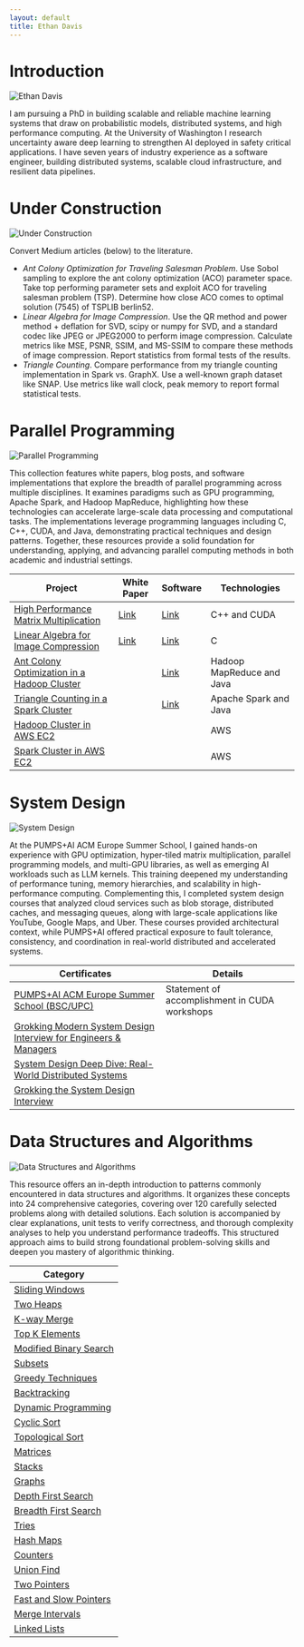 ```yaml
---
layout: default
title: Ethan Davis
---
```


# Introduction

![Ethan Davis](./media/ethan_davis.jpg)

I am pursuing a PhD in building scalable and reliable machine learning systems that draw on probabilistic models, distributed systems, and high performance computing. At the University of Washington I research uncertainty aware deep learning to strengthen AI deployed in safety critical applications. I have seven years of industry experience as a software engineer, building distributed systems, scalable cloud infrastructure, and resilient data pipelines.

# Under Construction

![Under Construction](./media/research.png)

Convert Medium articles (below) to the literature.

* *Ant Colony Optimization for Traveling Salesman Problem*. Use Sobol sampling to explore the ant colony optimization (ACO) parameter space. Take top performing parameter sets and exploit ACO for traveling salesman problem (TSP). Determine how close ACO comes to optimal solution (7545) of TSPLIB berlin52.
* *Linear Algebra for Image Compression*. Use the QR method and power method + deflation for SVD, scipy or numpy for SVD, and a standard codec like JPEG or JPEG2000 to perform image compression. Calculate metrics like MSE, PSNR, SSIM, and MS-SSIM to compare these methods of image compression. Report statistics from formal tests of the results.
* *Triangle Counting*. Compare performance from my triangle counting implementation in Spark vs. GraphX. Use a well-known graph dataset like SNAP. Use metrics like wall clock, peak memory to report formal statistical tests.

<!-- This section shares ongoing components of my thesis. My primary research goal is to determine when Bayesian learning should be used for real-time motor imagery electroencephalography (MI-EEG) brain–computer interfaces (BCIs). To support this, I am designing a framework that collects a suite of metrics and diagnostics for evaluating machine learning models. These data enable multiple hypotheses to be formally generated and tested. The projects below serve both as background knowledge for my thesis and as public references for the broader research community.

| Project | Timeline | Description |
|---|---|---|
| Thesis Poster | July 2025 | [Link](/assets/docs/BDL_Poster.pdf)
| Mathematics Appendix | Autumn 2025 | Probability, graphical models, information theory, latent variables, optimization, inference algorithms, etc.
| Machine Learning Appendix | Winter 2026 | Predictive models, Bayesian neural networks, Gaussian processes, generative models, normalizing flows, discovery methods, etc.
| Brain-Computer Interfaces Appendix | Spring 2026 | Signal processing, classical Euclidean models, Riemannian geometry models, multimodal brain-computer interfaces, etc. -->

# Parallel Programming

![Parallel Programming](./media/parallel_programming.png)

This collection features white papers, blog posts, and software implementations that explore the breadth of parallel programming across multiple disciplines. It examines paradigms such as GPU programming, Apache Spark, and Hadoop MapReduce, highlighting how these technologies can accelerate large-scale data processing and computational tasks. The implementations leverage programming languages including C, C++, CUDA, and Java, demonstrating practical techniques and design patterns. Together, these resources provide a solid foundation for understanding, applying, and advancing parallel computing methods in both academic and industrial settings.

| Project | White Paper | Software | Technologies
|---|---|---|---|
| [High Performance Matrix Multiplication](https://medium.com/parallel-programming/high-performance-matrix-multiplication-402031cfc162) | [Link](https://arxiv.org/abs/2509.04594) | [Link](https://github.com/davisethan/gemm/tree/main) | C++ and CUDA |
| [Linear Algebra for Image Compression](https://medium.com/parallel-programming/linear-algebra-for-image-compression-2c0eebb8098c) | [Link](https://github.com/davisethan/eigenface/blob/main/Linear_Algebra_for_Image_Compression.pdf) | [Link](https://github.com/davisethan/eigenface/tree/main) | C |
| [Ant Colony Optimization in a Hadoop Cluster](https://medium.com/parallel-programming/ant-colony-optimization-aco-in-a-hadoop-cluster-0b37e89098f3) | | [Link](https://github.com/davisethan/parallel_programming/tree/main/Hadoop/AntColonyOptimization) | Hadoop MapReduce and Java |
| [Triangle Counting in a Spark Cluster](https://medium.com/parallel-programming/triangle-counting-in-a-spark-cluster-ed10b006093f) | | [Link](https://github.com/davisethan/parallel_programming/tree/main/Spark/TriangleCounting) | Apache Spark and Java |
| [Hadoop Cluster in AWS EC2](https://medium.com/parallel-programming/hadoop-cluster-in-aws-ec2-ac982d91b1f6) | | | AWS |
| [Spark Cluster in AWS EC2](https://medium.com/parallel-programming/spark-cluster-in-aws-ec2-8cd3e0992d99) | | | AWS |

# System Design

![System Design](./media/system_design.png)

At the PUMPS+AI ACM Europe Summer School, I gained hands-on experience with GPU optimization, hyper-tiled matrix multiplication, parallel programming models, and multi-GPU libraries, as well as emerging AI workloads such as LLM kernels. This training deepened my understanding of performance tuning, memory hierarchies, and scalability in high-performance computing. Complementing this, I completed system design courses that analyzed cloud services such as blob storage, distributed caches, and messaging queues, along with large-scale applications like YouTube, Google Maps, and Uber. These courses provided architectural context, while PUMPS+AI offered practical exposure to fault tolerance, consistency, and coordination in real-world distributed and accelerated systems.

| Certificates | Details |
|---|---|
| [PUMPS+AI ACM Europe Summer School (BSC/UPC)](/assets/docs/Statement%20of%20Accomplishment_PUMPS+AI25_Ethan%20Davis.pdf) | Statement of accomplishment in CUDA workshops
| [Grokking Modern System Design Interview for Engineers & Managers](https://www.educative.io/verify-certificate/j2l3BzfGxmqPLvK7rFj0XPoOxzm7hA)
| [System Design Deep Dive: Real-World Distributed Systems](https://www.educative.io/verify-certificate/1j8yMXCLZZP9EAxJncyv2BjoOn9Xsp)
| [Grokking the System Design Interview](https://www.educative.io/verify-certificate/ovykgD5jjxrh8vK8og5ZWBSW4QZYj7BX6Tq)

# Data Structures and Algorithms

![Data Structures and Algorithms](./media/dsa.png)

This resource offers an in-depth introduction to patterns commonly encountered in data structures and algorithms. It organizes these concepts into 24 comprehensive categories, covering over 120 carefully selected problems along with detailed solutions. Each solution is accompanied by clear explanations, unit tests to verify correctness, and thorough complexity analyses to help you understand performance tradeoffs. This structured approach aims to build strong foundational problem-solving skills and deepen you mastery of algorithmic thinking.

| Category
|---
| [Sliding Windows](https://medium.com/data-structures-and-algorithms-dsa/sliding-windows-23727d654d8a)
| [Two Heaps](https://medium.com/data-structures-and-algorithms-dsa/two-heaps-1cafc6d0ef39)
| [K-way Merge](https://medium.com/data-structures-and-algorithms-dsa/k-way-merge-10fcb84661f5)
| [Top K Elements](https://medium.com/data-structures-and-algorithms-dsa/top-k-elements-e4e6643eb7d2)
| [Modified Binary Search](https://medium.com/data-structures-and-algorithms-dsa/modified-binary-search-c5cc1c71a5c5)
| [Subsets](https://medium.com/data-structures-and-algorithms-dsa/subsets-415a98cbb7bc)
| [Greedy Techniques](https://medium.com/data-structures-and-algorithms-dsa/greedy-techniques-1191967c51c0)
| [Backtracking](https://medium.com/data-structures-and-algorithms-dsa/backtracking-eff87a3b5d00)
| [Dynamic Programming](https://medium.com/data-structures-and-algorithms-dsa/dynamic-programming-4744e5653ca8)
| [Cyclic Sort](https://medium.com/data-structures-and-algorithms-dsa/cyclic-sort-d8d37284bdc0)
| [Topological Sort](https://medium.com/data-structures-and-algorithms-dsa/topological-sort-3b6bbaf83397)
| [Matrices](https://medium.com/data-structures-and-algorithms-dsa/matrices-5f8d54af9416)
| [Stacks](https://medium.com/data-structures-and-algorithms-dsa/stacks-6f36eaa4191a)
| [Graphs](https://medium.com/data-structures-and-algorithms-dsa/graphs-a952a51c5861)
| [Depth First Search](https://medium.com/data-structures-and-algorithms-dsa/depth-first-search-7a46feb6ffdf)
| [Breadth First Search](https://medium.com/data-structures-and-algorithms-dsa/breadth-first-search-e33939b988e9)
| [Tries](https://medium.com/data-structures-and-algorithms-dsa/tries-b0e48a6f307b)
| [Hash Maps](https://medium.com/data-structures-and-algorithms-dsa/hash-maps-ad87a06d14c6)
| [Counters](https://medium.com/data-structures-and-algorithms-dsa/counters-a2fcd3da83b2)
| [Union Find](https://medium.com/data-structures-and-algorithms-dsa/union-find-98e2df0877a3)
| [Two Pointers](https://medium.com/data-structures-and-algorithms-dsa/two-pointers-0f8561d167fd)
| [Fast and Slow Pointers](https://medium.com/data-structures-and-algorithms-dsa/fast-and-slow-pointers-7efd27bd375f)
| [Merge Intervals](https://medium.com/data-structures-and-algorithms-dsa/merge-intervals-32d3bf785e6b)
| [Linked Lists](https://medium.com/data-structures-and-algorithms-dsa/linked-lists-0ef5dc363fde)

